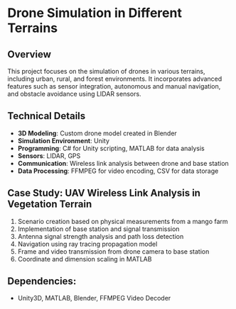 # Drone Simulation in Different Terrains

## Overview
This project focuses on the simulation of drones in various terrains, including urban, rural, and forest environments. 
It incorporates advanced features such as sensor integration, autonomous and manual navigation, and obstacle avoidance using LIDAR sensors.

## Technical Details
- **3D Modeling**: Custom drone model created in Blender
- **Simulation Environment**: Unity
- **Programming**: C# for Unity scripting, MATLAB for data analysis
- **Sensors**: LIDAR, GPS
- **Communication**: Wireless link analysis between drone and base station
- **Data Processing**: FFMPEG for video encoding, CSV for data storage

## Case Study: UAV Wireless Link Analysis in Vegetation Terrain
1. Scenario creation based on physical measurements from a mango farm
2. Implementation of base station and signal transmission
3. Antenna signal strength analysis and path loss detection
4. Navigation using ray tracing propagation model
5. Frame and video transmission from drone camera to base station
6. Coordinate and dimension scaling in MATLAB

## Dependencies: 
- Unity3D, MATLAB, Blender, FFMPEG Video Decoder
